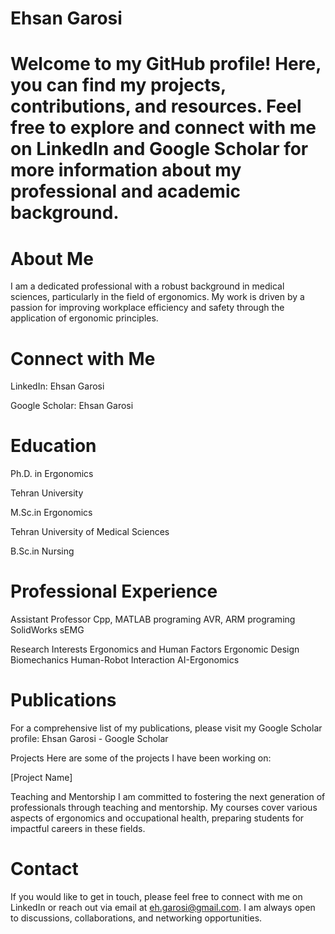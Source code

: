# Ehsan Garosi
#  Welcome to my GitHub profile! Here, you can find my projects, contributions, and resources. Feel free to explore and connect with me on LinkedIn and Google Scholar for more information about my professional and academic background.

# About Me
I am a dedicated professional with a robust background in medical sciences, particularly in the field of ergonomics. My work is driven by a passion for improving workplace efficiency and safety through the application of ergonomic principles.

# Connect with Me
LinkedIn: Ehsan Garosi

Google Scholar: Ehsan Garosi

# Education
Ph.D. in Ergonomics

Tehran University

M.Sc.in Ergonomics

Tehran University of Medical Sciences

B.Sc.in Nursing

# Professional Experience
Assistant Professor
Cpp, MATLAB programing 
AVR, ARM programing
SolidWorks 
sEMG

Research Interests
Ergonomics and Human Factors
Ergonomic Design
Biomechanics
Human-Robot Interaction
AI-Ergonomics
# Publications
For a comprehensive list of my publications, please visit my Google Scholar profile: Ehsan Garosi - Google Scholar

Projects
Here are some of the projects I have been working on:

[Project Name]

Teaching and Mentorship
I am committed to fostering the next generation of professionals through teaching and mentorship. My courses cover various aspects of ergonomics and occupational health, preparing students for impactful careers in these fields.

# Contact
If you would like to get in touch, please feel free to connect with me on LinkedIn or reach out via email at eh.garosi@gmail.com. I am always open to discussions, collaborations, and networking opportunities.
<!---
eh-garosi/eh-garosi is a ✨ special ✨ repository because its `README.md` (this file) appears on your GitHub profile.
You can click the Preview link to take a look at your changes.
--->
